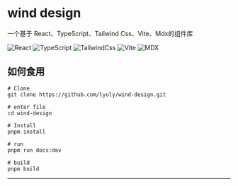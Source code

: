 # wind design

一个基于 React、TypeScript、Tailwind Css、Vite、Mdx的组件库

<p>
  <img alt="React" src="https://img.shields.io/badge/-React-61DAFB?logo=React&logoColor=white"/>
  <img alt="TypeScript" src="https://img.shields.io/badge/-TypeScript-3178C6?logo=TypeScript&logoColor=white"/>
  <img alt="TailwindCss" src="https://img.shields.io/badge/-TailwindCss-06b6d4?logo=TailwindCss&logoColor=white"/>
  <img alt="Vite" src="https://img.shields.io/badge/-Vite-646CFF?logo=Vite&logoColor=white"/>
  <img alt="MDX" src="https://img.shields.io/badge/-MDX-1B1F24?logo=MDX&logoColor=white"/>
</p>

## 如何食用

```shell
# Clone
git clone https://github.com/lyuly/wind-design.git

# enter file
cd wind-design

# Install
pnpm install

# run
pnpm run docs:dev

# build
pnpm build
```

---
